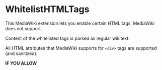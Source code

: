# WhitelistHTMLTags

This MediaWiki extension lets you enable certain HTML tags, MediaWiki does not support.

Content of the whitelisted tags is parsed as regular wikitext.

All HTML attributes that MediaWiki supports for `<div>` tags are supported (and sanitized).

**IF YOU ALLOW <script>, YOU WILL BE VULNERABLE TO XSS.**

Usage example:

```
wfLoadExtension('WhitelistHTMLTags');
$wgWhitelistedHTMLTags = ['details', 'summary'];
```
